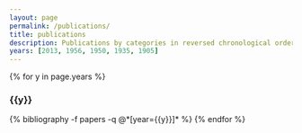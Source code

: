```yaml
---
layout: page
permalink: /publications/
title: publications
description: Publications by categories in reversed chronological order. Generated by jekyll-scholar.
years: [2013, 1956, 1950, 1935, 1905]
---
```


{% for y in page.years %}
  <h3 class="year">{{y}}</h3>
  {% bibliography -f papers -q @*[year={{y}}]* %}
{% endfor %}
